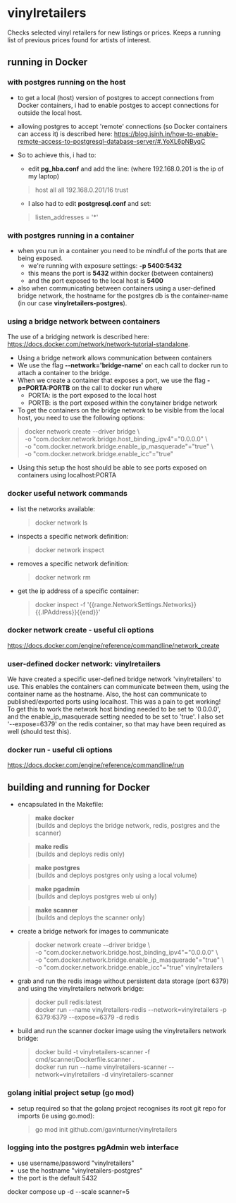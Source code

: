 # vinylretailers
Checks selected vinyl retailers for new listings or prices. Keeps a running list of previous prices found
for artists of interest.

## running in Docker
### with postgres running on the host
* to get a local (host) version of postgres to accept connections from Docker containers, i had to enable postges
to accept connections for outside the local host. 
* allowing postgres to accept 'remote' connections (so Docker containers can access it) is described here: 
https://blog.jsinh.in/how-to-enable-remote-access-to-postgresql-database-server/#.YoXL6pNByqC
* So to achieve this, i had to:
  - edit **pg_hba.conf** and add the line: (where 192.168.0.201 is the ip of my laptop)
  > host    all    all  192.168.0.201/16        trust

  - I also had to edit **postgresql.conf** and set:
  > listen_addresses = '*'

### with postgres running in a container
* when you run in a container you need to be mindful of the ports that are being exposed.
  - we're running with exposure settings: **-p 5400:5432**
  - this means the port is **5432** within docker (between containers)
  - and the port exposed to the local host is **5400**
* also when communicating between containers using a user-defined bridge network, the hostname for the 
postgres db is the container-name (in our case **vinylretailers-postgres**).

### using a bridge network between containers
The use of a bridging network is described here: https://docs.docker.com/network/network-tutorial-standalone. 
* Using a bridge network allows communication between containers 
* We use the flag **--network='bridge-name'** on each call to docker run to attach a container to the bridge.
* When we create a container that exposes a port, we use the flag **-p=PORTA:PORTB** on the call to docker run where 
  - PORTA: is the port exposed to the local host
  - PORTB: is the port exposed within the conytainer bridge network
* To get the containers on the bridge network to be visible from the local host, you need to use the following options:
> docker network create --driver bridge \ \
> -o "com.docker.network.bridge.host_binding_ipv4"="0.0.0.0" \ \
> -o "com.docker.network.bridge.enable_ip_masquerade"="true" \ \
> -o "com.docker.network.bridge.enable_icc"="true" <network-name>
* Using this setup the host should be able to see ports exposed on containers using localhost:PORTA

### docker useful network commands
- list the networks available:
  > docker network ls
- inspects a specific network definition:
  > docker network inspect <network name>
- removes a specific network definition:
  > docker network rm <network name>
- get the ip address of a specific container:
  > docker inspect -f '{{range.NetworkSettings.Networks}}{{.IPAddress}}{{end}}' <container name>

### docker network create - useful cli options
https://docs.docker.com/engine/reference/commandline/network_create


### user-defined docker network: vinylretailers
We have created a specific user-defined bridge network 'vinylretailers' to use. This enables the containers can communicate
between them, using the container name as the hostname. Also, the host can communicate to published/exported ports using localhost.
This was a pain to get working! To get this to work the network host binding needed to be set to '0.0.0.0', and the
enable_ip_masquerade setting needed to be set to 'true'. I also set '--expose=6379' on the redis container, so that may have been
required as well (should test this).

### docker run - useful cli options
https://docs.docker.com/engine/reference/commandline/run


## building and running for Docker
* encapsulated in the Makefile:
  > **make docker** \
  > (builds and deploys the bridge network, redis, postgres and the scanner)

  > **make redis** \
  > (builds and deploys redis only)

  > **make postgres** \
  > (builds and deploys postgres only using a local volume)

  > **make pgadmin** \
  > (builds and deploys postgres web ui only)

  > **make scanner** \
  > (builds and deploys the scanner only)

* create a bridge network for images to communicate
  > docker network create --driver bridge \ \
  > -o "com.docker.network.bridge.host_binding_ipv4"="0.0.0.0" \ \
  > -o "com.docker.network.bridge.enable_ip_masquerade"="true" \ \
  > -o "com.docker.network.bridge.enable_icc"="true" vinylretailers

* grab and run the redis image without persistent data storage (port 6379) and using the vinylretailers network bridge:
  > docker pull redis:latest \
  > docker run --name vinylretailers-redis --network=vinylretailers -p 6379:6379 --expose=6379 -d redis

* build and run the scanner docker image using the vinylretailers network bridge:
  > docker build -t vinylretailers-scanner -f cmd/scanner/Dockerfile.scanner . \
  > docker run run --name vinylretailers-scanner --network=vinylretailers -d vinylretailers-scanner
  

### golang initial project setup (go mod)
* setup required so that the golang project recognises its root git repo for imports (ie using go.mod):
  > go mod init github.com/gavinturner/vinylretailers
  
### logging into the postgres pgAdmin web interface
* use username/password "vinylretailers"
* use the hostname "vinylretailers-postgres"
* the port is the default 5432




docker compose up -d --scale scanner=5